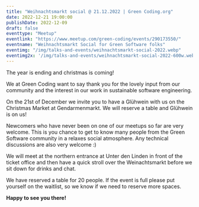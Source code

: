 ```yaml
---
title: "Weihnachtsmarkt social @ 21.12.2022 | Green Coding.org"
date: 2022-12-21 19:00:00
publishDate: 2022-12-09
draft: false
eventtype: "Meetup"
eventlink: "https://www.meetup.com/green-coding/events/290173550/"
eventname: "Weihnachtsmarkt Social for Green Software folks"
eventimg: "/img/talks-and-events/weihnachtsmarkt-social-2022.webp"
eventimg2x: '/img/talks-and-events/weihnachtsmarkt-social-2022-600w.webp'
---
```


The year is ending and christmas is coming!

We at Green Coding want to say thank you for the lovely input from our community and the interest in our work in sustainable software engineering.

On the 21st of December we invite you to have a Glühwein with us on the Christmas Market at Gendarmenmarkt.
We will reserve a table and Glühwein is on us!

Newcomers who have never been on one of our meetups so far are very welcome. This is you chance to get to know many people from the Green Software community in a relaxes social atmosphere.
Any technical discussions are also very welcome :)

We will meet at the northern entrance at Unter den Linden in front of the ticket office and then have a quick stroll over the Weinachtsmarkt before we sit down for drinks and chat.

We have reserved a table for 20 people. If the event is full please put yourself on the waitlist, so we know if we need to reserve more spaces.

**Happy to see you there!**

